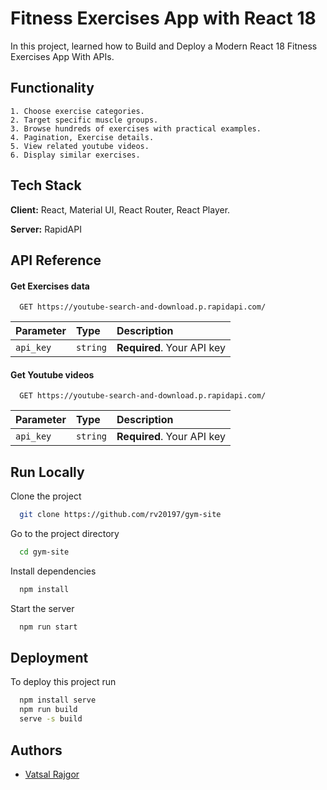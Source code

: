 # Fitness Exercises App with React 18

In this project, learned how to Build and Deploy a Modern React 18 Fitness Exercises App
With APIs.

## Functionality

    1. Choose exercise categories.
    2. Target specific muscle groups.
    3. Browse hundreds of exercises with practical examples.
    4. Pagination, Exercise details.
    5. View related youtube videos.
    6. Display similar exercises.

## Tech Stack

**Client:** React, Material UI, React Router, React Player.

**Server:** RapidAPI

## API Reference

#### Get Exercises data

```http
  GET https://youtube-search-and-download.p.rapidapi.com/
```

| Parameter | Type     | Description                |
| :-------- | :------- | :------------------------- |
| `api_key` | `string` | **Required**. Your API key |

#### Get Youtube videos

```http
  GET https://youtube-search-and-download.p.rapidapi.com/
```

| Parameter | Type     | Description                |
| :-------- | :------- | :------------------------- |
| `api_key` | `string` | **Required**. Your API key |

## Run Locally

Clone the project

```bash
  git clone https://github.com/rv20197/gym-site
```

Go to the project directory

```bash
  cd gym-site
```

Install dependencies

```bash
  npm install
```

Start the server

```bash
  npm run start
```

## Deployment

To deploy this project run

```bash
  npm install serve
  npm run build
  serve -s build
```

## Authors

- [Vatsal Rajgor](https://www.linkedin.com/in/vatsal-rajgor/)
